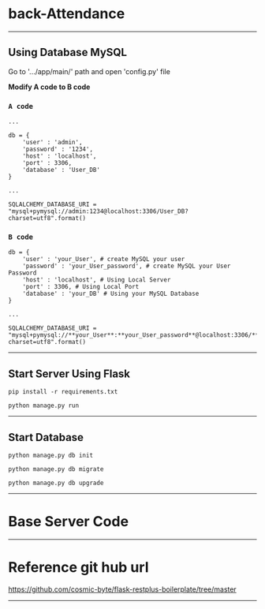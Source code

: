 # back-Attendance

---

## Using Database MySQL

Go to '.../app/main/' path and open 'config.py' file

**Modify A code to B code**

### `A code`

    ...
    
    db = {
	    'user' : 'admin',
	    'password' : '1234',
	    'host' : 'localhost',
	    'port' : 3306,
	    'database' : 'User_DB'
    }
    
    ...
    
    SQLALCHEMY_DATABASE_URI = "mysql+pymysql://admin:1234@localhost:3306/User_DB?charset=utf8".format()

 

### `B code`

    db = {
	    'user' : 'your_User', # create MySQL your user
	    'password' : 'your_User_password', # create MySQL your User Password
	    'host' : 'localhost', # Using Local Server
	    'port' : 3306, # Using Local Port
	    'database' : 'your_DB' # Using your MySQL Database
    }
    
    ...
    
    SQLALCHEMY_DATABASE_URI = "mysql+pymysql://**your_User**:**your_User_password**@localhost:3306/**your_DB**?charset=utf8".format()

---

## Start Server Using Flask

    pip install -r requirements.txt
    
    python manage.py run

---

## Start Database

    python manage.py db init
    
    python manage.py db migrate
    
    python manage.py db upgrade

---

# Base Server Code

---

# Reference git hub url

https://github.com/cosmic-byte/flask-restplus-boilerplate/tree/master

---
